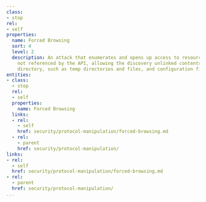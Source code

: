 ```yaml
---
class:
- stop
rel:
- self
properties:
  name: Forced Browsing
  sort: 4
  level: 2
  description: An attack that enumerates and opens up access to resources that are
    not referenced by the API, allowing the discovery unlinked contents in the domain
    directory, such as temp directories and files, and configuration files.
entities:
- class:
  - stop
  rel:
  - self
  properties:
    name: Forced Browsing
  links:
  - rel:
    - self
    href: security/protocol-manipulation/forced-browsing.md
  - rel:
    - parent
    href: security/protocol-manipulation/
links:
- rel:
  - self
  href: security/protocol-manipulation/forced-browsing.md
- rel:
  - parent
  href: security/protocol-manipulation/
...
```

